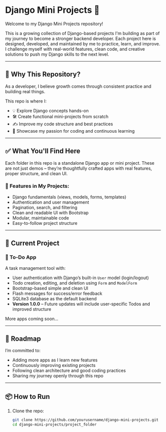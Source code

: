# Django Mini Projects 🚀

Welcome to my Django Mini Projects repository!

This is a growing collection of Django-based projects I'm building as part of my journey to become a stronger backend developer. Each project here is designed, developed, and maintained by me to practice, learn, and improve. I challenge myself with real-world features, clean code, and creative solutions to push my Django skills to the next level.

---

## 🌟 Why This Repository?

As a developer, I believe growth comes through consistent practice and building real things.

This repo is where I:
- 💡 Explore Django concepts hands-on
- 🛠️ Create functional mini-projects from scratch
- ✍️ Improve my code structure and best practices
- 🚀 Showcase my passion for coding and continuous learning

---

## ✅ What You'll Find Here

Each folder in this repo is a standalone Django app or mini project. These are not just demos – they’re thoughtfully crafted apps with real features, proper structure, and clean UI.

### 🔨 Features in My Projects:
- Django fundamentals (views, models, forms, templates)
- Authentication and user management
- Pagination, search, and filtering
- Clean and readable UI with Bootstrap
- Modular, maintainable code
- Easy-to-follow project structure

---

## 📂 Current Project

### 📝 To-Do App  
A task management tool with:  
- User authentication with Django’s built-in `User` model (login/logout)  
- Todo creation, editing, and deletion using `Form` and `ModelForm`  
- Bootstrap-based simple and clean UI  
- Flash messages for success/error feedback  
- SQLite3 database as the default backend  
- **Version 1.0.0** – Future updates will include user-specific Todos and improved structure

More apps coming soon...

---

## 🚧 Roadmap

I’m committed to:
- Adding more apps as I learn new features
- Continuously improving existing projects
- Following clean architecture and good coding practices
- Sharing my journey openly through this repo

---

## 📦 How to Run

1. Clone the repo:
   ```bash
   git clone https://github.com/yourusername/django-mini-projects.git
   cd django-mini-projects/project_folder
